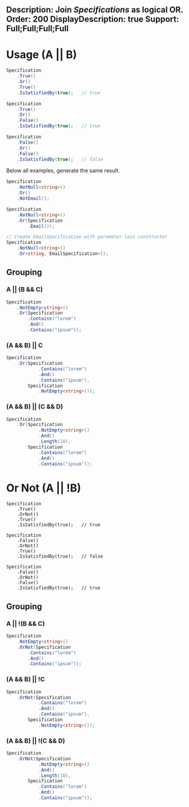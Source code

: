 Description: Join <i>Specifications</i> as logical OR.
Order: 200
DisplayDescription: true
Support: Full;Full;Full;Full
---

# Usage (A || B)

```csharp
Specification
    .True()
    .Or()
    .True()
    .IsSatisfiedBy(true);   // true

Specification
    .True()
    .Or()
    .False()
    .IsSatisfiedBy(true);   // true

Specification
    .False()
    .Or()
    .False()
    .IsSatisfiedBy(true);   // false
```

Below all examples, generate the same result.

```csharp
Specification
    .NotNull<string>()
    .Or()
    .NotEmail();

Specification
    .NotNull<string>()
    .Or(Specification
        .Email());

// Create EmailSpecification with parameter-less constructor
Specification
    .NotNull<string>()
    .Or<string, EmailSpecification>();
```

## Grouping

### A || (B && C)

```csharp
Specification
    .NotEmpty<string>()
    .Or(Specification
        .Contains("lorem")
        .And()
        .Contains("ipsum"));
```

### (A && B) || C

```csharp
Specification
    .Or(Specification
            .Contains("lorem")
            .And()
            .Contains("ipsum"), 
        Specification
            .NotEmpty<string>());
```

### (A && B) || (C && D)

```csharp
Specification
    .Or(Specification
            .NotEmpty<string>()
            .And()
            .Length(10),
        Specification
            .Contains("lorem")
            .And()
            .Contains("ipsum"));
```

# Or Not (A || !B)

```chsarp
Specification
    .True()
    .OrNot()
    .True()
    .IsSatisfiedBy(true);   // true

Specification
    .False()
    .OrNot()
    .True()
    .IsSatisfiedBy(true);   // false

Specification
    .False()
    .OrNot()
    .False()
    .IsSatisfiedBy(true);   // true
```

## Grouping

### A || !(B && C)

```csharp
Specification
    .NotEmpty<string>()
    .OrNot(Specification
        .Contains("lorem")
        .And()
        .Contains("ipsum"));
```

### (A && B) || !C

```csharp
Specification
    .OrNot(Specification
            .Contains("lorem")
            .And()
            .Contains("ipsum"), 
        Specification
            .NotEmpty<string>());
```

### (A && B) || !(C && D)

```csharp
Specification
    .OrNot(Specification
            .NotEmpty<string>()
            .And()
            .Length(10),
        Specification
            .Contains("lorem")
            .And()
            .Contains("ipsum"));
```